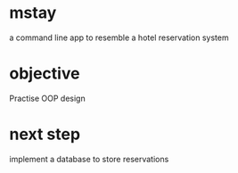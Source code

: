 # mstay
a command line app to resemble a hotel reservation system

# objective
Practise OOP design 

# next step
implement a database to store reservations


